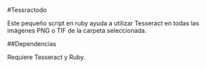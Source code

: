 #Tessractodo

Este pequeño script en ruby ayuda a utilizar Tesseract en todas las imágenes PNG o TIF de la carpeta seleccionada.

##Dependencias

Requiere Tesseract y Ruby.